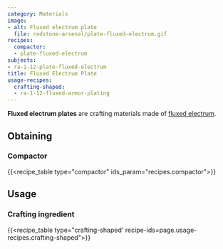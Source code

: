 ```yaml
---
category: Materials
image:
- alt: Fluxed electrum plate
  file: redstone-arsenal/plate-fluxed-electrum.gif
recipes:
  compactor:
  - plate-fluxed-electrum
subjects:
- ra-1-12-plate-fluxed-electrum
title: Fluxed Electrum Plate
usage-recipes:
  crafting-shaped:
  - ra-1-12-fluxed-armor-plating
---
```


**Fluxed electrum plates** are crafting materials made of [fluxed
electrum](../fluxed-electrum-ingot/).


Obtaining
---------

### Compactor
{{<recipe_table type="compactor" ids_param="recipes.compactor">}}


Usage
-----

### Crafting ingredient
{{<recipe_table type="crafting-shaped' recipe-ids=page.usage-recipes.crafting-shaped">}}
